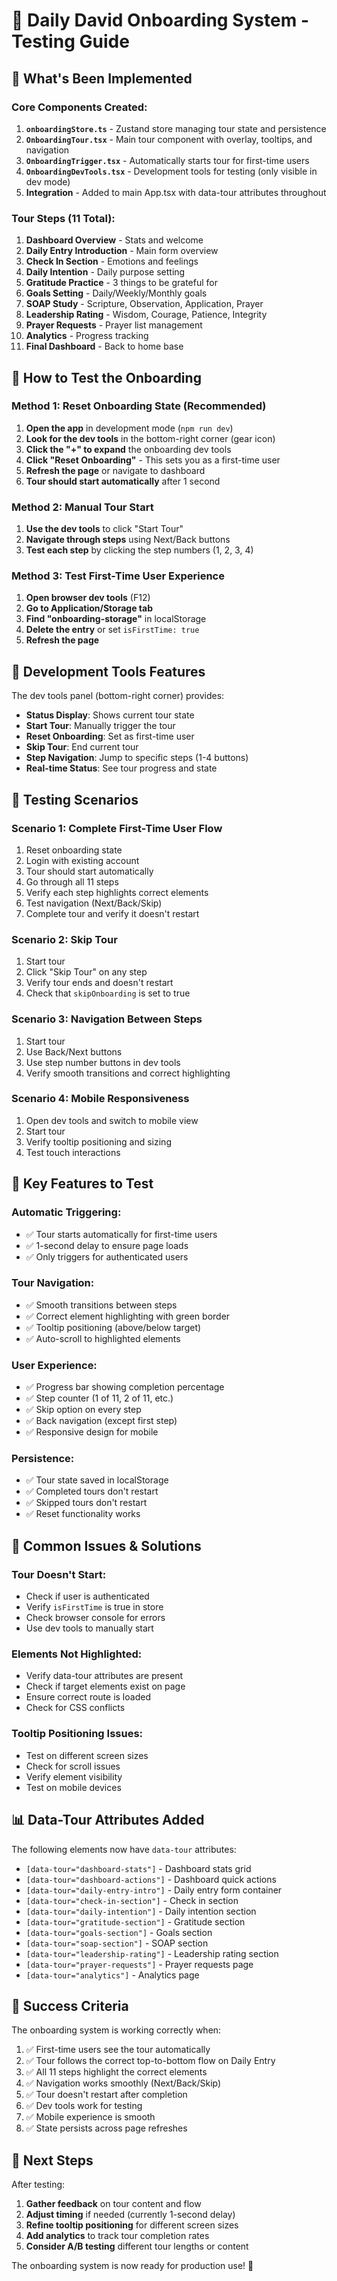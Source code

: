 # 🎯 Daily David Onboarding System - Testing Guide

## 🚀 **What's Been Implemented**

### **Core Components Created:**
1. **`onboardingStore.ts`** - Zustand store managing tour state and persistence
2. **`OnboardingTour.tsx`** - Main tour component with overlay, tooltips, and navigation
3. **`OnboardingTrigger.tsx`** - Automatically starts tour for first-time users
4. **`OnboardingDevTools.tsx`** - Development tools for testing (only visible in dev mode)
5. **Integration** - Added to main App.tsx with data-tour attributes throughout

### **Tour Steps (11 Total):**
1. **Dashboard Overview** - Stats and welcome
2. **Daily Entry Introduction** - Main form overview
3. **Check In Section** - Emotions and feelings
4. **Daily Intention** - Daily purpose setting
5. **Gratitude Practice** - 3 things to be grateful for
6. **Goals Setting** - Daily/Weekly/Monthly goals
7. **SOAP Study** - Scripture, Observation, Application, Prayer
8. **Leadership Rating** - Wisdom, Courage, Patience, Integrity
9. **Prayer Requests** - Prayer list management
10. **Analytics** - Progress tracking
11. **Final Dashboard** - Back to home base

## 🧪 **How to Test the Onboarding**

### **Method 1: Reset Onboarding State (Recommended)**
1. **Open the app** in development mode (`npm run dev`)
2. **Look for the dev tools** in the bottom-right corner (gear icon)
3. **Click the "+" to expand** the onboarding dev tools
4. **Click "Reset Onboarding"** - This sets you as a first-time user
5. **Refresh the page** or navigate to dashboard
6. **Tour should start automatically** after 1 second

### **Method 2: Manual Tour Start**
1. **Use the dev tools** to click "Start Tour"
2. **Navigate through steps** using Next/Back buttons
3. **Test each step** by clicking the step numbers (1, 2, 3, 4)

### **Method 3: Test First-Time User Experience**
1. **Open browser dev tools** (F12)
2. **Go to Application/Storage tab**
3. **Find "onboarding-storage"** in localStorage
4. **Delete the entry** or set `isFirstTime: true`
5. **Refresh the page**

## 🔧 **Development Tools Features**

The dev tools panel (bottom-right corner) provides:
- **Status Display**: Shows current tour state
- **Start Tour**: Manually trigger the tour
- **Reset Onboarding**: Set as first-time user
- **Skip Tour**: End current tour
- **Step Navigation**: Jump to specific steps (1-4 buttons)
- **Real-time Status**: See tour progress and state

## 📱 **Testing Scenarios**

### **Scenario 1: Complete First-Time User Flow**
1. Reset onboarding state
2. Login with existing account
3. Tour should start automatically
4. Go through all 11 steps
5. Verify each step highlights correct elements
6. Test navigation (Next/Back/Skip)
7. Complete tour and verify it doesn't restart

### **Scenario 2: Skip Tour**
1. Start tour
2. Click "Skip Tour" on any step
3. Verify tour ends and doesn't restart
4. Check that `skipOnboarding` is set to true

### **Scenario 3: Navigation Between Steps**
1. Start tour
2. Use Back/Next buttons
3. Use step number buttons in dev tools
4. Verify smooth transitions and correct highlighting

### **Scenario 4: Mobile Responsiveness**
1. Open dev tools and switch to mobile view
2. Start tour
3. Verify tooltip positioning and sizing
4. Test touch interactions

## 🎯 **Key Features to Test**

### **Automatic Triggering:**
- ✅ Tour starts automatically for first-time users
- ✅ 1-second delay to ensure page loads
- ✅ Only triggers for authenticated users

### **Tour Navigation:**
- ✅ Smooth transitions between steps
- ✅ Correct element highlighting with green border
- ✅ Tooltip positioning (above/below target)
- ✅ Auto-scroll to highlighted elements

### **User Experience:**
- ✅ Progress bar showing completion percentage
- ✅ Step counter (1 of 11, 2 of 11, etc.)
- ✅ Skip option on every step
- ✅ Back navigation (except first step)
- ✅ Responsive design for mobile

### **Persistence:**
- ✅ Tour state saved in localStorage
- ✅ Completed tours don't restart
- ✅ Skipped tours don't restart
- ✅ Reset functionality works

## 🐛 **Common Issues & Solutions**

### **Tour Doesn't Start:**
- Check if user is authenticated
- Verify `isFirstTime` is true in store
- Check browser console for errors
- Use dev tools to manually start

### **Elements Not Highlighted:**
- Verify data-tour attributes are present
- Check if target elements exist on page
- Ensure correct route is loaded
- Check for CSS conflicts

### **Tooltip Positioning Issues:**
- Test on different screen sizes
- Check for scroll issues
- Verify element visibility
- Test on mobile devices

## 📊 **Data-Tour Attributes Added**

The following elements now have `data-tour` attributes:
- `[data-tour="dashboard-stats"]` - Dashboard stats grid
- `[data-tour="dashboard-actions"]` - Dashboard quick actions
- `[data-tour="daily-entry-intro"]` - Daily entry form container
- `[data-tour="check-in-section"]` - Check in section
- `[data-tour="daily-intention"]` - Daily intention section
- `[data-tour="gratitude-section"]` - Gratitude section
- `[data-tour="goals-section"]` - Goals section
- `[data-tour="soap-section"]` - SOAP section
- `[data-tour="leadership-rating"]` - Leadership rating section
- `[data-tour="prayer-requests"]` - Prayer requests page
- `[data-tour="analytics"]` - Analytics page

## 🎉 **Success Criteria**

The onboarding system is working correctly when:
1. ✅ First-time users see the tour automatically
2. ✅ Tour follows the correct top-to-bottom flow on Daily Entry
3. ✅ All 11 steps highlight the correct elements
4. ✅ Navigation works smoothly (Next/Back/Skip)
5. ✅ Tour doesn't restart after completion
6. ✅ Dev tools work for testing
7. ✅ Mobile experience is smooth
8. ✅ State persists across page refreshes

## 🚀 **Next Steps**

After testing:
1. **Gather feedback** on tour content and flow
2. **Adjust timing** if needed (currently 1-second delay)
3. **Refine tooltip positioning** for different screen sizes
4. **Add analytics** to track tour completion rates
5. **Consider A/B testing** different tour lengths or content

The onboarding system is now ready for production use! 🎯

